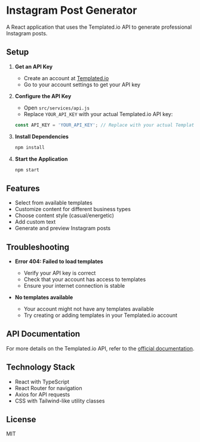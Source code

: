 # Instagram Post Generator

A React application that uses the Templated.io API to generate professional Instagram posts.

## Setup

1. **Get an API Key**
   - Create an account at [Templated.io](https://templated.io)
   - Go to your account settings to get your API key

2. **Configure the API Key**
   - Open `src/services/api.js`
   - Replace `YOUR_API_KEY` with your actual Templated.io API key:
   ```javascript
   const API_KEY = 'YOUR_API_KEY'; // Replace with your actual Templated.io API key
   ```

3. **Install Dependencies**
   ```bash
   npm install
   ```

4. **Start the Application**
   ```bash
   npm start
   ```

## Features

- Select from available templates
- Customize content for different business types
- Choose content style (casual/energetic)
- Add custom text
- Generate and preview Instagram posts

## Troubleshooting

- **Error 404: Failed to load templates**
  - Verify your API key is correct
  - Check that your account has access to templates
  - Ensure your internet connection is stable

- **No templates available**
  - Your account might not have any templates available
  - Try creating or adding templates in your Templated.io account

## API Documentation

For more details on the Templated.io API, refer to the [official documentation](https://templated.io/docs/api).

## Technology Stack

- React with TypeScript
- React Router for navigation
- Axios for API requests
- CSS with Tailwind-like utility classes

## License

MIT
